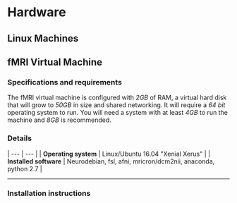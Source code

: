 # Hardware

## Linux Machines

## fMRI Virtual Machine

### Specifications and requirements
The fMRI virtual machine is configured with *2GB* of RAM, a virtual hard disk that will grow to *50GB* in size and shared networking.
It will require a *64 bit* operating system to run. You will need a system with at least *4GB* to run the machine and *8GB* is recommended.

### Details
| --- | --- |
| **Operating system** | Linux/Ubuntu 16.04 "Xenial Xerus" |
| **Installed software** | Neurodebian, fsl, afni, mricron/dcm2nii, anaconda, python 2.7 | 
***

### Installation instructions



